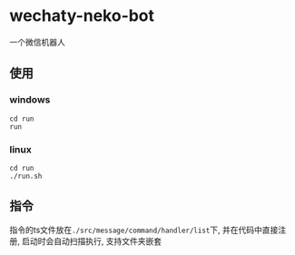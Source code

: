 # wechaty-neko-bot

一个微信机器人

## 使用

### windows

```shell
cd run
run
```

### linux
```shell
cd run
./run.sh
```

## 指令

指令的ts文件放在`./src/message/command/handler/list`下, 并在代码中直接注册, 启动时会自动扫描执行, 支持文件夹嵌套
